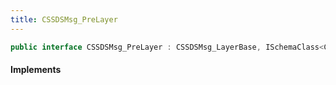 ```yaml
---
title: CSSDSMsg_PreLayer
---
```


```csharp
public interface CSSDSMsg_PreLayer : CSSDSMsg_LayerBase, ISchemaClass<CSSDSMsg_LayerBase>, ISchemaClass<CSSDSMsg_PreLayer>, ISchemaField, ISchemaClass, INativeHandle
```

#### Implements

